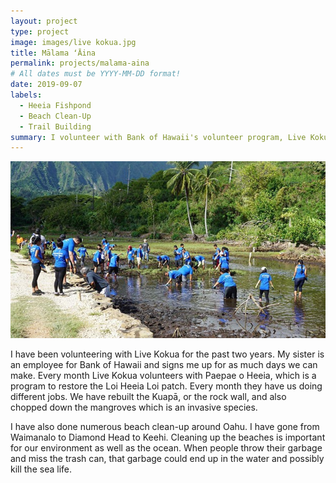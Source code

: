 ```yaml
---
layout: project
type: project
image: images/live kokua.jpg
title: Mālama ʻĀina
permalink: projects/malama-aina
# All dates must be YYYY-MM-DD format!
date: 2019-09-07
labels:
  - Heeia Fishpond
  - Beach Clean-Up
  - Trail Building
summary: I volunteer with Bank of Hawaii's volunteer program, Live Kokua. 
---
```


<img class="ui medium left floated rounded image" src="../images/heeia.jpg">

I have been volunteering with Live Kokua for the past two years. My sister is an employee for Bank of Hawaii and signs me up for as much days we can make. Every month Live Kokua volunteers with Paepae o Heeia, which is a program to restore the Loi Heeia Loi patch. Every month they have us doing different jobs. We have rebuilt the Kuapā, or the rock wall, and also chopped down the mangroves which is an invasive species.

I have also done numerous beach clean-up around Oahu. I have gone from Waimanalo to Diamond Head to Keehi. Cleaning up the beaches is important for our environment as well as the ocean. When people throw their garbage and miss the trash can, that garbage could end up in the water and possibly kill the sea life. 


